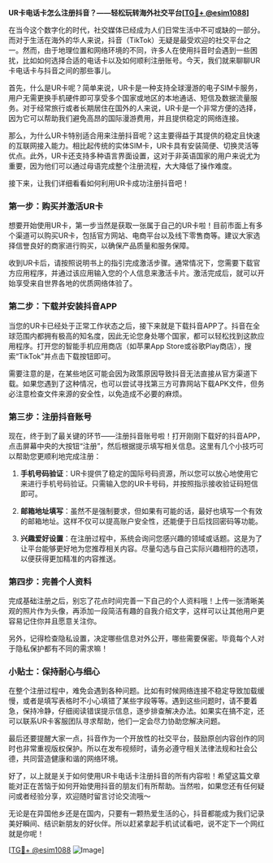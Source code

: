 **UR卡电话卡怎么注册抖音？——轻松玩转海外社交平台[[TG💪+ @esim1088](https://t.me/s/esim1088)]**

在当今这个数字化的时代，社交媒体已经成为人们日常生活中不可或缺的一部分。而对于生活在海外的华人来说，抖音（TikTok）无疑是最受欢迎的社交平台之一。然而，由于地理位置和网络环境的不同，许多人在使用抖音时会遇到一些困扰，比如如何选择合适的电话卡以及如何顺利注册账号。今天，我们就来聊聊UR卡电话卡与抖音之间的那些事儿。

首先，什么是UR卡呢？简单来说，UR卡是一种支持全球漫游的电子SIM卡服务，用户无需更换手机硬件即可享受多个国家或地区的本地通话、短信及数据流量服务。对于经常旅行或者长期居住在国外的人来说，UR卡是一个非常方便的选择，因为它可以帮助我们避免高昂的国际漫游费用，并且提供稳定的网络连接。

那么，为什么UR卡特别适合用来注册抖音呢？这主要得益于其提供的稳定且快速的互联网接入能力。相比起传统的实体SIM卡，UR卡具有安装简便、切换灵活等优点。此外，UR卡还支持多种语言界面设置，这对于非英语国家的用户来说尤为重要，因为他们可以通过母语完成整个注册流程，大大降低了操作难度。

接下来，让我们详细看看如何利用UR卡成功注册抖音吧！

### 第一步：购买并激活UR卡

想要开始使用UR卡，第一步当然是获取一张属于自己的UR卡啦！目前市面上有多个渠道可以购买UR卡，包括官方网站、电商平台以及线下零售商等。建议大家选择信誉良好的商家进行购买，以确保产品质量和服务保障。

收到UR卡后，请按照说明书上的指引完成激活步骤。通常情况下，您需要下载官方应用程序，并通过该应用输入您的个人信息来激活卡片。激活完成后，就可以开始享受来自世界各地的优质网络体验了。

### 第二步：下载并安装抖音APP

当您的UR卡已经处于正常工作状态之后，接下来就是下载抖音APP了。抖音在全球范围内都拥有极高的知名度，因此无论您身处哪个国家，都可以轻松找到这款应用程序。打开您的智能手机应用商店（如苹果App Store或谷歌Play商店），搜索“TikTok”并点击下载按钮即可。

需要注意的是，在某些地区可能会因为政策原因导致抖音无法直接从官方渠道下载。如果您遇到了这种情况，也可以尝试寻找第三方可靠网站下载APK文件，但务必注意检查文件来源的安全性，以免造成不必要的麻烦。

### 第三步：注册抖音账号

现在，终于到了最关键的环节——注册抖音账号啦！打开刚刚下载好的抖音APP，点击屏幕中央的大按钮“注册”，然后根据提示填写相关信息。这里有几个小技巧可以帮助您更顺利地完成注册：

1. **手机号码验证**：UR卡提供了稳定的国际号码资源，所以您可以放心地使用它来进行手机号码验证。只需输入您的UR卡号码，并按照指示接收验证码短信即可。
   
2. **邮箱地址填写**：虽然不是强制要求，但如果有可能的话，最好也填写一个有效的邮箱地址。这样不仅可以提高账户安全性，还能便于日后找回密码等功能。

3. **兴趣爱好设置**：在注册过程中，系统会询问您感兴趣的领域或话题。这是为了让平台能够更好地为您推荐相关内容。尽量勾选与自己实际兴趣相符的选项，以便获得更加精准的内容推送。

### 第四步：完善个人资料

完成基础注册之后，别忘了花点时间完善一下自己的个人资料哦！上传一张清晰美观的照片作为头像，再添加一段简洁有趣的自我介绍文字，这样可以让其他用户更容易记住你并且愿意关注你。

另外，记得检查隐私设置，决定哪些信息对外公开，哪些需要保密。毕竟每个人对于隐私保护都有不同的需求嘛！

### 小贴士：保持耐心与细心

在整个注册过程中，难免会遇到各种问题。比如有时候网络连接不稳定导致加载缓慢，或者是填写表格时不小心填错了某些字段等等。遇到这些问题时，请不要着急，保持冷静，仔细阅读错误提示信息，逐步排查解决办法。如果实在搞不定，还可以联系UR卡客服团队寻求帮助，他们一定会尽力协助您解决问题。

最后还要提醒大家一点，抖音作为一个开放性的社交平台，鼓励原创内容创作的同时也非常重视版权保护。所以在发布视频时，请务必遵守相关法律法规和社会公德，共同营造健康和谐的网络环境。

好了，以上就是关于如何使用UR卡电话卡注册抖音的所有内容啦！希望这篇文章能对正在苦恼于如何开始使用抖音的朋友们有所帮助。当然啦，如果您还有任何疑问或者经验分享，欢迎随时留言讨论交流哦～

无论是在异国他乡还是在国内，只要有一颗热爱生活的心，抖音都能成为我们记录美好瞬间、结识新朋友的好伙伴。所以赶紧拿起手机试试看吧，说不定下一个网红就是你呢！

[[TG💪+ @esim1088](https://t.me/s/esim1088) ![Image](https://i.postimg.cc/4NQfJmqS/Snipaste-2025-05-13-00-14-12.png)]